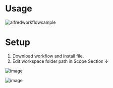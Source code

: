 # Usage

![alfredworkflowsample](https://user-images.githubusercontent.com/23183700/197317777-2dbccde9-91ae-4ce8-bb95-02d10315bdca.gif)

# Setup

1. Download workflow and install file.
2. Edit workspace folder path in Scope Section ↓

![image](https://user-images.githubusercontent.com/23183700/197317833-e39d75c5-4934-45cc-b136-99c36a3e51b0.png)

![image](https://user-images.githubusercontent.com/23183700/197317814-2a579944-387d-4a9c-b339-4b2ccc337932.png)
